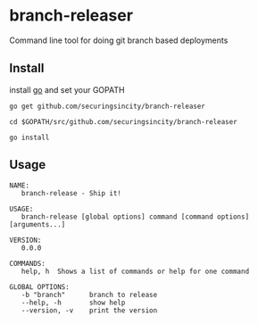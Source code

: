 # branch-releaser
Command line tool for doing git branch based deployments

## Install
install [go](https://golang.org/doc/install) and set your GOPATH

`go get github.com/securingsincity/branch-releaser`

`cd $GOPATH/src/github.com/securingsincity/branch-releaser`

`go install`


## Usage
```
NAME:
   branch-release - Ship it!

USAGE:
   branch-release [global options] command [command options] [arguments...]
   
VERSION:
   0.0.0
   
COMMANDS:
   help, h  Shows a list of commands or help for one command
   
GLOBAL OPTIONS:
   -b "branch"      branch to release
   --help, -h       show help
   --version, -v    print the version
   
